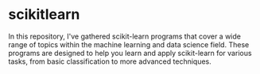 # scikitlearn
In this repository, I've gathered scikit-learn programs that cover a wide range of topics within the 
machine learning and data science field. These programs are designed to help you learn and apply 
scikit-learn for various tasks, from basic classification to more advanced techniques.
